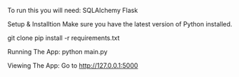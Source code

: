 To run this you will need:
SQLAlchemy
Flask


Setup & Installtion
Make sure you have the latest version of Python installed.

git clone <repo-url>
pip install -r requirements.txt


Running The App:
python main.py


Viewing The App:
Go to http://127.0.0.1:5000
